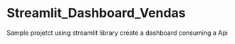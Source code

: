 # Streamlit_Dashboard_Vendas
Sample projetct using streamlit library create a dashboard consuming a Api 
